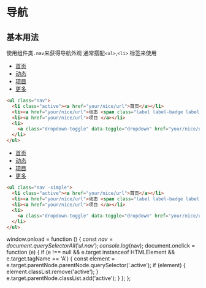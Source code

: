 # 导航

## 基本用法

使用组件类`.nav`来获得导航外观 通常搭配`<ul>`,`<li>` 标签来使用

<Example>
<ul class="nav">
  <li class="active"><a href="your/nice/url">首页</a></li>
  <li><a href="your/nice/url">动态 </a></li>
  <li><a href="your/nice/url">项目 </a></li>
  <li>
    <a class="dropdown-toggle" data-toggle="dropdown" href="your/nice/url">更多 <span class="caret"></span></a>
  </li>
</ul>
</Example>

```html
<ul class="nav">
  <li class="active"><a href="your/nice/url">首页</a></li>
  <li><a href="your/nice/url">动态 <span class="label label-badge label-success">4</span></a></li>
  <li><a href="your/nice/url">项目 </a></li>
  <li>
    <a class="dropdown-toggle" data-toggle="dropdown" href="your/nice/url">更多 <span class="caret"></span></a>
  </li>
</ul>
```

<Example>
<ul class="nav -simple">
  <li class="active"><a href="your/nice/url">首页</a></li>
  <li><a href="your/nice/url">动态 </a></li>
  <li><a href="your/nice/url">项目 </a></li>
  <li>
    <a class="dropdown-toggle" data-toggle="dropdown" href="your/nice/url">更多 <span class="caret"></span></a>
  </li>
</ul>
</Example>

```html
<ul class="nav -simple">
  <li class="active"><a href="your/nice/url">首页</a></li>
  <li><a href="your/nice/url">动态 <span class="label label-badge label-success">4</span></a></li>
  <li><a href="your/nice/url">项目 </a></li>
  <li>
    <a class="dropdown-toggle" data-toggle="dropdown" href="your/nice/url">更多 <span class="caret"></span></a>
  </li>
</ul>
```
window.onload = function () {
    const $nav = document.querySelectorAll('ul.nav');
    console.log($nav);
    document.onclick = function (e) {
        if (e !== null && e.target instanceof HTMLElement && e.target.tagName == 'A') {
            const element = e.target.parentNode.parentNode.querySelector('.active');
            if (element) {
                element.classList.remove('active');
            }
            e.target.parentNode.classList.add('active');
        }
    };
};

